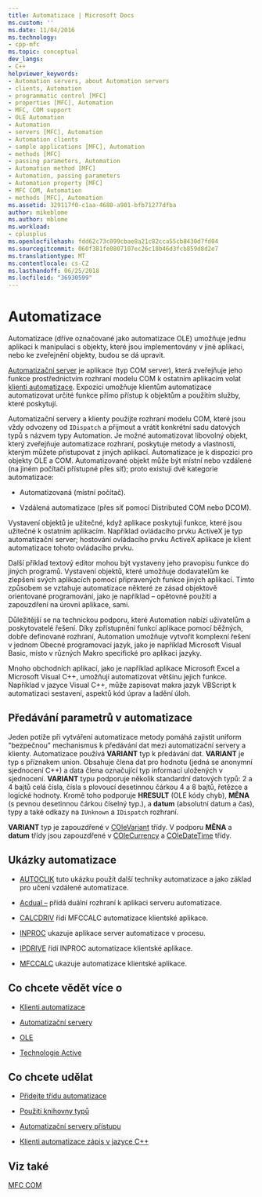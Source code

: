 ```yaml
---
title: Automatizace | Microsoft Docs
ms.custom: ''
ms.date: 11/04/2016
ms.technology:
- cpp-mfc
ms.topic: conceptual
dev_langs:
- C++
helpviewer_keywords:
- Automation servers, about Automation servers
- clients, Automation
- programmatic control [MFC]
- properties [MFC], Automation
- MFC, COM support
- OLE Automation
- Automation
- servers [MFC], Automation
- Automation clients
- sample applications [MFC], Automation
- methods [MFC]
- passing parameters, Automation
- Automation method [MFC]
- Automation, passing parameters
- Automation property [MFC]
- MFC COM, Automation
- methods [MFC], Automation
ms.assetid: 329117f0-c1aa-4680-a901-bfb71277dfba
author: mikeblome
ms.author: mblome
ms.workload:
- cplusplus
ms.openlocfilehash: fdd62c73c099cbae8a21c82cca55cb8430d7fd04
ms.sourcegitcommit: 060f381fe0807107ec26c18b46d3fcb859d8d2e7
ms.translationtype: MT
ms.contentlocale: cs-CZ
ms.lasthandoff: 06/25/2018
ms.locfileid: "36930599"
---
```

# <a name="automation"></a>Automatizace
Automatizace (dříve označované jako automatizace OLE) umožňuje jednu aplikaci k manipulaci s objekty, které jsou implementovány v jiné aplikaci, nebo ke zveřejnění objekty, budou se dá upravit.  
  
 [Automatizační server](../mfc/automation-servers.md) je aplikace (typ COM server), která zveřejňuje jeho funkce prostřednictvím rozhraní modelu COM k ostatním aplikacím volat [klienti automatizace](../mfc/automation-clients.md). Expozici umožňuje klientům automatizace automatizovat určité funkce přímo přístup k objektům a použitím služby, které poskytují.  
  
 Automatizační servery a klienty použijte rozhraní modelu COM, které jsou vždy odvozeny od `IDispatch` a přijmout a vrátit konkrétní sadu datových typů s názvem typy Automation. Je možné automatizovat libovolný objekt, který zveřejňuje automatizace rozhraní, poskytuje metody a vlastnosti, kterým můžete přistupovat z jiných aplikací. Automatizace je k dispozici pro objekty OLE a COM. Automatizované objekt může být místní nebo vzdálené (na jiném počítači přístupné přes síť); proto existují dvě kategorie automatizace:  
  
-   Automatizovaná (místní počítač).  
  
-   Vzdálená automatizace (přes síť pomocí Distributed COM nebo DCOM).  
  
 Vystavení objektů je užitečné, když aplikace poskytují funkce, které jsou užitečné k ostatním aplikacím. Například ovládacího prvku ActiveX je typ automatizační server; hostování ovládacího prvku ActiveX aplikace je klient automatizace tohoto ovládacího prvku.  
  
 Další příklad textový editor mohou být vystaveny jeho pravopisu funkce do jiných programů. Vystavení objektů, které umožňuje dodavatelům ke zlepšení svých aplikacích pomocí připravených funkce jiných aplikací. Tímto způsobem se vztahuje automatizace některé ze zásad objektově orientované programování, jako je například – opětovné použití a zapouzdření na úrovni aplikace, sami.  
  
 Důležitější se na technickou podporu, které Automation nabízí uživatelům a poskytovatelé řešení. Díky zpřístupnění funkcí aplikace pomocí běžných, dobře definované rozhraní, Automation umožňuje vytvořit komplexní řešení v jednom Obecné programovací jazyk, jako je například Microsoft Visual Basic, místo v různých Makro specifické pro aplikaci jazyky.  
  
 Mnoho obchodních aplikací, jako je například aplikace Microsoft Excel a Microsoft Visual C++, umožňují automatizovat většinu jejich funkce. Například v jazyce Visual C++, může zapisovat makra jazyk VBScript k automatizaci sestavení, aspektů kód úprav a ladění úloh.  
  
##  <a name="_core_passing_parameters_in_automation"></a> Předávání parametrů v automatizace  
 Jeden potíže při vytváření automatizace metody pomáhá zajistit uniform "bezpečnou" mechanismus k předávání dat mezi automatizační servery a klienty. Automatizace používá **VARIANT** typ k předávání dat. **VARIANT** je typ s příznakem union. Obsahuje člena dat pro hodnotu (jedná se anonymní sjednocení C++) a data člena označující typ informací uložených v sjednocení. **VARIANT** typu podporuje několik standardní datových typů: 2 a 4 bajtů celá čísla, čísla s plovoucí desetinnou čárkou 4 a 8 bajtů, řetězce a logické hodnoty. Kromě toho podporuje **HRESULT** (OLE kódy chyb), **MĚNA** (s pevnou desetinnou čárkou číselný typ.), a **datum** (absolutní datum a čas), typy a také odkazy na `IUnknown` a `IDispatch` rozhraní.  
  
 **VARIANT** typ je zapouzdřené v [COleVariant](../mfc/reference/colevariant-class.md) třídy. V podporu **MĚNA** a **datum** třídy jsou zapouzdřené v [COleCurrency](../mfc/reference/colecurrency-class.md) a [COleDateTime](../atl-mfc-shared/reference/coledatetime-class.md) třídy.  
  
## <a name="automation-samples"></a>Ukázky automatizace  
  
-   [AUTOCLIK](../visual-cpp-samples.md) tuto ukázku použít další techniky automatizace a jako základ pro učení vzdálené automatizace.  
  
-   [Acdual –](../visual-cpp-samples.md) přidá duální rozhraní k aplikaci serveru automatizace.  
  
-   [CALCDRIV](../visual-cpp-samples.md) řídí MFCCALC automatizace klientské aplikace.  
  
-   [INPROC](../visual-cpp-samples.md) ukazuje aplikace server automatizace v procesu.  
  
-   [IPDRIVE](../visual-cpp-samples.md) řídí INPROC automatizace klientské aplikace.  
  
-   [MFCCALC](../visual-cpp-samples.md) ukazuje automatizace klientské aplikace.  
  
## <a name="what-do-you-want-to-know-more-about"></a>Co chcete vědět více o  
  
-   [Klienti automatizace](../mfc/automation-clients.md)  
  
-   [Automatizační servery](../mfc/automation-servers.md)  
  
-   [OLE](../mfc/ole-in-mfc.md)  
  
-   [Technologie Active](../mfc/mfc-com.md)  
  
## <a name="what-do-you-want-to-do"></a>Co chcete udělat  
  
-   [Přidejte třídu automatizace](../mfc/automation-servers.md)  
  
-   [Použití knihovny typů](../mfc/automation-clients-using-type-libraries.md)  
   
-   [Automatizační servery přístupu](../mfc/automation-servers.md)  
  
-   [Klienti automatizace zápis v jazyce C++](../mfc/automation-clients.md)  
  
## <a name="see-also"></a>Viz také  
 [MFC COM](../mfc/mfc-com.md)
